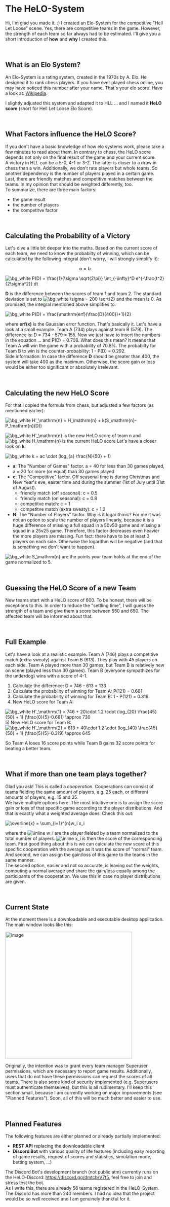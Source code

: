 # The HeLO-System

Hi, I'm glad you made it. :)
I created an Elo-System for the competitive "Hell Let Loose" scene. Yes, there are competitive teams in the game. However, the strength of each team so far always had to be estimated. I'll give you a short introduction of **how** and **why** I created this.

<br />

## What is an Elo System?
An Elo-System is a rating system, created in the 1970s by A. Elo. He designed it to rank chess players.
If you have ever played chess online, you may have noticed this number after your name. That's your elo score.
Have a look at: [Wikipedia](https://en.wikipedia.org/wiki/Elo_rating_system).

I slightly adjusted this system and adapted it to HLL ... and I named it **HeLO score** (short for Hell Let Loose Elo Score).

<br />

## What Factors influence the HeLO Score?
If you don't have a basic knowledge of how elo systems work, please take a few minutes to read about them. In contrary to chess, the HeLO score depends not only on the final result of the game and your current score. <br />
A victory in HLL can be a 5-0, 4-1 or 3-2. The latter is closer to a draw in chess than a win. Additionally, we don't rate players but whole teams. So another dependency is the number of players played in a certain game. Last, there are friendly matches and competitive matches between the teams. In my opinion that should be weighted differently, too. <br />
To summarize, there are three main factors:
* the game result
* the number of players
* the competitve factor

<br />

## Calculating the Probability of a Victory
Let's dive a little bit deeper into the maths. Based on the current score of each team, we need to know the probabilty of winning, which can be calculated by the following integral (don't worry, I will strongly simplify it):

$$ a = b $$

<img src="https://latex.codecogs.com/svg.image?\bg_white&space;P(D)&space;=&space;\frac{1}{\sigma&space;\sqrt{2\pi}}&space;\int_{-\infty}^D&space;e^{-\frac{t^2}{2\sigma^2}}&space;dt" title="\bg_white P(D) = \frac{1}{\sigma \sqrt{2\pi}} \int_{-\infty}^D e^{-\frac{t^2}{2\sigma^2}} dt" />

<br />

**D** is the difference between the scores of team 1 and team 2. The standard deviation is set to <img src="https://latex.codecogs.com/svg.image?\bg_white&space;\sigma&space;=&space;200&space;\sqrt{2}" title="\bg_white \sigma = 200 \sqrt{2}" /> and the mean is 0. As promised, the integral mentioned above simplifies to:

<img src="https://latex.codecogs.com/svg.image?\bg_white&space;P(D)&space;=&space;\frac{\mathrm{erf}(\frac{D}{400})&plus;1}{2}" title="\bg_white P(D) = \frac{\mathrm{erf}(\frac{D}{400})+1}{2}" />

where **erf(x)** is the Gaussian error function. That's basically it. Let's have a look at a small example. Team A (734) plays against team B (579). The difference is: D = 734 - 579 = 155. Now we just have to insert the numbers in the equation ... and P(D) = 0.708. What does this mean? It means that Team A will win the game with a probability of 70.8%. The probabilty for Team B to win is the counter-probability: 1 - P(D) = 0.292. <br />
Side information: In case the difference **D** should be greater than 400, the system will take 400 as the maximum. Otherwise, the score gain or loss would be either too significant or absolutely irrelevant.

<br />

## Calculating the new HeLO Score
For that I copied the formula from chess, but adjusted a few factors (as mentioned earlier):

<img src="https://latex.codecogs.com/svg.image?\bg_white&space;H'_\mathrm{n}&space;=&space;H_\mathrm{n}&space;&plus;&space;k(S_\mathrm{n}-P_\mathrm{n}(D))" title="\bg_white H'_\mathrm{n} = H_\mathrm{n} + k(S_\mathrm{n}-P_\mathrm{n}(D))" />

<img src="https://latex.codecogs.com/svg.image?\bg_white&space;H'_\mathrm{n}" title="\bg_white H'_\mathrm{n}" /> is the new HeLO score of team n and <img src="https://latex.codecogs.com/svg.image?\bg_white&space;H_\mathrm{n}" title="\bg_white H_\mathrm{n}" /> is the current HeLO score Let's have a closer look on **k**:

<img src="https://latex.codecogs.com/svg.image?\bg_white&space;k&space;=&space;ac&space;\cdot&space;(log_{a}&space;\frac{N}{50}&space;&plus;&space;1)" title="\bg_white k = ac \cdot (log_{a} \frac{N}{50} + 1)" />

* **a**: The "Number of Games" factor. a = 40 for less than 30 games played, a = 20 for more (or equal) than 30 games played
* **c**: The "Competitive" factor. Off seasonal time is during Christmas and New Year's eve, easter time and during the summer (1st of July until 31st of August).
    * friendly match (off seasonal): c = 0.5
    * friendly match (on seasonal): c = 0.8
    * competitve match: c = 1
    * competitve match (extra sweaty): c = 1.2
* **N**: The "Number of Players" factor. Why is it logarithmic? For me it was not an option to scale the number of players linearly, because it is a huge difference of missing a full squad in a 50v50 game and missing a squad in a 25v25 game. Therefore, this factor decreases even heavier the more players are missing. Fun fact: there have to be at least 3 players on each side. Otherwise the logarithm will be negative (and that is something we don't want to happen).

<img src="https://latex.codecogs.com/svg.image?\bg_white&space;S_\mathrm{n}" title="\bg_white S_\mathrm{n}" /> are the points your team holds at the end of the game normalized to 5.

<br />

## Guessing the HeLO Score of a new Team
New teams start with a HeLO score of 600. To be honest, there will be exceptions to this. In order to reduce the "settling time", I will guess the strength of a team and give them a score between 550 and 650. The affected team will be informed about that.

<br />

## Full Example
Let's have a look at a realistic example. Team A (746) plays a competitive match (extra sweaty) against Team B (613). They play with 45 players on each side. Team A played more than 30 games, but Team B is relatively new on scene (played less than 30 games). Team B (everyone sympathizes for the underdog) wins with a score of 4-1.

1) Calculate the difference: D = 746 - 613 = 133
2) Calculate the probability of winning for Team A: P(121) = 0.681
3) Calculate the probability of winning for Team B: 1 - P(121) = 0.319
4) New HeLO score for Team A: <br />
<img src="https://latex.codecogs.com/svg.image?\bg_white&space;H'_\mathrm{1}&space;=&space;746&space;&plus;&space;20\cdot&space;1.2&space;\cdot&space;(log_{20}&space;\frac{45}{50}&space;&plus;&space;1)&space;(\frac{0}{5}-0.681)&space;\approx&space;730" title="\bg_white H'_\mathrm{1} = 746 + 20\cdot 1.2 \cdot (log_{20} \frac{45}{50} + 1) (\frac{0}{5}-0.681) \approx 730" />
5) New HeLO score for Team B: <br />
<img src="https://latex.codecogs.com/svg.image?\bg_white&space;H'_\mathrm{2}&space;=&space;613&space;&plus;&space;40\cdot&space;1.2&space;\cdot&space;(log_{40}&space;\frac{45}{50}&space;&plus;&space;1)&space;(\frac{5}{5}-0.319)&space;\approx&space;645" title="\bg_white H'_\mathrm{2} = 613 + 40\cdot 1.2 \cdot (log_{40} \frac{45}{50} + 1) (\frac{5}{5}-0.319) \approx 645" />

So Team A loses 16 score points while Team B gains 32 score points for beating a better team.

<br />

## What if more than one team plays together?
Glad you ask! This is called a <i>cooperation</i>. Cooperations can consist of teams fielding the same amount of players, e.g. 25 each, or different amounts of players, e.g. 15 and 35.<br />
We have multiple options here. The most intuitive one is to assign the score gain or loss of that specific game according to the player distributions. And that is exactly what a weighted average does. Check this out:<br />

<img src="https://latex.codecogs.com/svg.image?\overline{x}&space;=&space;\sum_{i=1}^{n}w_i&space;x_i" title="\overline{x} = \sum_{i=1}^{n}w_i x_i" />

where the <img src="https://latex.codecogs.com/svg.image?\inline&space;w_i" title="\inline w_i" /> are the player fielded by a team normalized to the total number of players. <img src="https://latex.codecogs.com/svg.image?\inline&space;x_i" title="\inline x_i" /> is then the score of the corresponding team. First good thing about this is we can calculate the new score of this specific cooperation with the average as it was the score of "normal" team. And second, we can assign the gain/loss of this game to the teams in the same manner. <br />
The second option, easier and not so accurate, is leaving out the weights, computing a normal average and share the gain/loss equally among the participants of the cooperation. We use this in case no player distributions are given.

<br />

## Current State
At the moment there is a downloadable and executable desktop application. The main window looks like this:

<img width="400" alt="image" src="https://user-images.githubusercontent.com/50017993/148366380-264d8521-8e13-414f-86ae-5e3dfbe466fc.PNG">

Originally, the intention was to grant every team manager Superuser permissions, which are necessary to report game results. Additionally, users that do not have these permissions can request the scores of all teams. There is also some kind of security implemented (e.g. Superusers must authenticate themselves), but this is all rudimentary. I'll keep this section small, because I am currently working on major improvements (see "Planned Features"). Soon, all of this will be much better and easier to use.

<br />

## Planned Features
The following features are either planned or already partially implemented:
* **REST API** replacing the downloadable client
* **Discord Bot** with various quality of life features (including easy reporting of game results, request of scores and statistics, simulation mode, betting system, ...)

The Discord Bot's development branch (not public atm) currently runs on the HeLO-Discord: https://discord.gg/dmtcbrV7t5, feel free to join and stress test the bot. <br />
As I write this, there are already 56 teams registered in the HeLO-System. The Discord has more than 240 members. I had no idea that the project would be so well received and I am genuinely thankful for it.


<script type="text/javascript" async

src="https://cdn.mathjax.org/mathjax/latest/MathJax.js?config=TeX-MML-AM_CHTML">